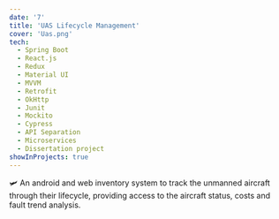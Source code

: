 ```yaml
---
date: '7'
title: 'UAS Lifecycle Management'
cover: 'Uas.png'
tech:
  - Spring Boot 
  - React.js
  - Redux
  - Material UI
  - MVVM
  - Retrofit
  - OkHttp
  - Junit 
  - Mockito
  - Cypress
  - API Separation
  - Microservices
  - Dissertation project
showInProjects: true
---
```

🛩️ An android and web inventory system to track the unmanned aircraft through their lifecycle, providing access to the aircraft status, costs and fault trend analysis.

<!-- An android and web inventory system to track the unmanned aircraft through their lifecycle, providing access to the aircraft status, costs and fault trend analysis. The android application uses the MVVM architecture, Retrofit, and OkHttp, while MaterialUI, React JavaScript, and Redux are used for the web application, and Spring Boot for the backend. -->